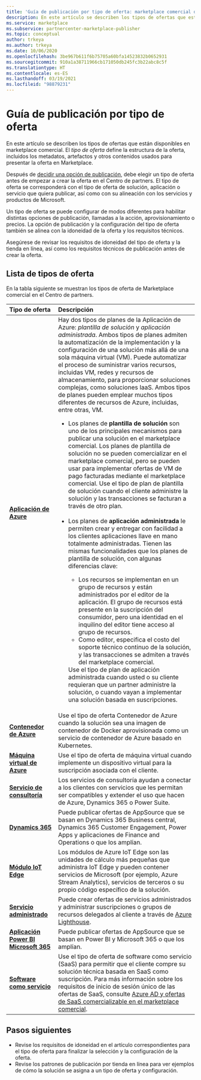 ```yaml
---
title: 'Guía de publicación por tipo de oferta: marketplace comercial de Microsoft'
description: En este artículo se describen los tipos de ofertas que están disponibles en marketplace comercial de Microsoft.
ms.service: marketplace
ms.subservice: partnercenter-marketplace-publisher
ms.topic: conceptual
author: trkeya
ms.author: trkeya
ms.date: 10/06/2020
ms.openlocfilehash: 3be967b611f6b75705a60bfa14523832b0652931
ms.sourcegitcommit: 910a1a38711966cb171050db245fc3b22abc8c5f
ms.translationtype: HT
ms.contentlocale: es-ES
ms.lasthandoff: 03/19/2021
ms.locfileid: "98879231"
---
```

# <a name="publishing-guide-by-offer-type"></a>Guía de publicación por tipo de oferta

En este artículo se describen los tipos de ofertas que están disponibles en marketplace comercial. El *tipo de oferta* define la estructura de la oferta, incluidos los metadatos, artefactos y otros contenidos usados para presentar la oferta en Marketplace.

Después de [decidir una opción de publicación](determine-your-listing-type.md), debe elegir un tipo de oferta antes de empezar a crear la oferta en el Centro de partners. El tipo de oferta se corresponderá con el tipo de oferta de solución, aplicación o servicio que quiera publicar, así como con su alineación con los servicios y productos de Microsoft.

Un tipo de oferta se puede configurar de modos diferentes para habilitar distintas opciones de publicación, llamadas a la acción, aprovisionamiento o precios. La opción de publicación y la configuración del tipo de oferta también se alinea con la idoneidad de la oferta y los requisitos técnicos.

Asegúrese de revisar los requisitos de idoneidad del tipo de oferta y la tienda en línea, así como los requisitos técnicos de publicación antes de crear la oferta.

## <a name="list-of-offer-types"></a>Lista de tipos de oferta

En la tabla siguiente se muestran los tipos de oferta de Marketplace comercial en el Centro de partners.

| **Tipo de oferta**    | **Descripción**  |
| :------------------- | :-------------------|
| [**Aplicación de Azure**](plan-azure-application-offer.md) | Hay dos tipos de planes de la Aplicación de Azure: _plantilla de solución_ y _aplicación administrada_. Ambos tipos de planes admiten la automatización de la implementación y la configuración de una solución más allá de una sola máquina virtual (VM). Puede automatizar el proceso de suministrar varios recursos, incluidas VM, redes y recursos de almacenamiento, para proporcionar soluciones complejas, como soluciones IaaS. Ambos tipos de planes pueden emplear muchos tipos diferentes de recursos de Azure, incluidas, entre otras, VM.<ul><li>Los planes de **plantilla de solución** son uno de los principales mecanismos para publicar una solución en el marketplace comercial. Los planes de plantilla de solución no se pueden comercializar en el marketplace comercial, pero se pueden usar para implementar ofertas de VM de pago facturadas mediante el marketplace comercial. Use el tipo de plan de plantilla de solución cuando el cliente administre la solución y las transacciones se facturan a través de otro plan.</li><br><li>Los planes de **aplicación administrada** le permiten crear y entregar con facilidad a los clientes aplicaciones llave en mano totalmente administradas. Tienen las mismas funcionalidades que los planes de plantilla de solución, con algunas diferencias clave:</li><ul><li> Los recursos se implementan en un grupo de recursos y están administrados por el editor de la aplicación. El grupo de recursos está presente en la suscripción del consumidor, pero una identidad en el inquilino del editor tiene acceso al grupo de recursos.</li><li>Como editor, especifica el costo del soporte técnico continuo de la solución, y las transacciones se admiten a través del marketplace comercial.</li></ul>Use el tipo de plan de aplicación administrada cuando usted o su cliente requieran que un partner administre la solución, o cuando vayan a implementar una solución basada en suscripciones.</ul> |
| [**Contenedor de Azure**](marketplace-containers.md) | Use el tipo de oferta Contenedor de Azure cuando la solución sea una imagen de contenedor de Docker aprovisionada como un servicio de contenedor de Azure basado en Kubernetes. |
| [**Máquina virtual de Azure**](marketplace-virtual-machines.md) | Use el tipo de oferta de máquina virtual cuando implemente un dispositivo virtual para la suscripción asociada con el cliente. |
| [**Servicio de consultoría**](./plan-consulting-service-offer.md) | Los servicios de consultoría ayudan a conectar a los clientes con servicios que les permitan ser compatibles y extender el uso que hacen de Azure, Dynamics 365 o Power Suite.|
| [**Dynamics 365**](appsource-offer-publishing-guide.md) | Puede publicar ofertas de AppSource que se basan en Dynamics 365 Business central, Dynamics 365 Customer Engagement, Power Apps y aplicaciones de Finance and Operations o que los amplían.|
| [**Módulo IoT Edge**](iot-edge-module.md) | Los módulos de Azure IoT Edge son las unidades de cálculo más pequeñas que administra IoT Edge y pueden contener servicios de Microsoft (por ejemplo, Azure Stream Analytics), servicios de terceros o su propio código específico de la solución. |
| [**Servicio administrado**](./plan-managed-service-offer.md) | Puede crear ofertas de servicios administrados y administrar suscripciones o grupos de recursos delegados al cliente a través de [Azure Lighthouse](../lighthouse/overview.md).|
| [**Aplicación Power BI**<br/>**Microsoft 365**](appsource-offer-publishing-guide.md) | Puede publicar ofertas de AppSource que se basan en Power BI y Microsoft 365 o que los amplían.|
| [**Software como servicio**](plan-saas-offer.md) | Use el tipo de oferta de software como servicio (SaaS) para permitir que el cliente compre su solución técnica basada en SaaS como suscripción. Para más información sobre los requisitos de inicio de sesión único de las ofertas de SaaS, consulte [Azure AD y ofertas de SaaS comercializable en el marketplace comercial](azure-ad-saas.md). |


## <a name="next-steps"></a>Pasos siguientes

- Revise los requisitos de idoneidad en el artículo correspondientes para el tipo de oferta para finalizar la selección y la configuración de la oferta.
- Revise los patrones de publicación por tienda en línea para ver ejemplos de cómo la solución se asigna a un tipo de oferta y configuración.